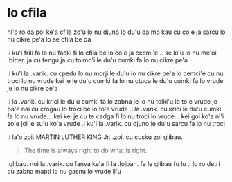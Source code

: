 # lo cfila
ni'o ro da poi ke'a cfila zo'u lo nu djuno lo du'u da mo kau cu co'e ja sarcu lo nu cikre pe'a lo se cfila be da

.i ku'i frili fa lo nu facki fi lo cfila be lo co'e ja cecmi'e... se ki'u lo nu me'oi .bitter. ja cu fengu ja cu tolmo'i le du'u cumki fa lo nu cikre pe'a

.i ku'i la .varik. cu cpedu lo nu morji le du'u lo nu cikre pe'a lo cemci'e cu nu troci lo nu vrude kei je le du'u cumki fa lo nu ctuca le du'u cumki fa lo vrude je lo nu cikre  pe'a

.i la .varik. cu krici le du'u cumki fa lo zabna je lo nu tolki'u lo to'e vrude je ba'e nai cu crogau lo troci be lo to'e vrude  .i la .varik. cu krici le du'u cumki fa lo nu vrude... kei kei je cu te cadga fi lo nu troci lo vrude... kei goi ko'a ni'i zo'e joi le su'u ko'a vrude  .i ku'i la .varik. cu djuno le du'u sarcu fa lo nu troci

.i la'o zoi. MARTIN LUTHER KING Jr. .zoi. cu cusku zoi glibau.

> The time is always right to do what is right.

.glibau. noi la .varik. cu fanva ke'a fi la .lojban. fe le glibau fu lu .i lo ro detri cu zabna mapti lo nu gasnu lo vrude li'u
